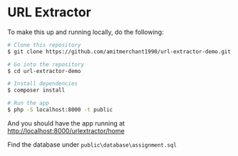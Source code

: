 URL Extractor
=============

To make this up and running locally, do the following:

```bash
# Clone this repository
$ git clone https://github.com/amitmerchant1990/url-extractor-demo.git

# Go into the repository
$ cd url-extractor-demo

# Install dependencies
$ composer install

# Run the app
$ php -S localhost:8000 -t public
```

And you should have the app running at [http://localhost:8000/urlextractor/home](http://localhost:8000/urlextractor/home)

Find the database under `public\database\assignment.sql`
